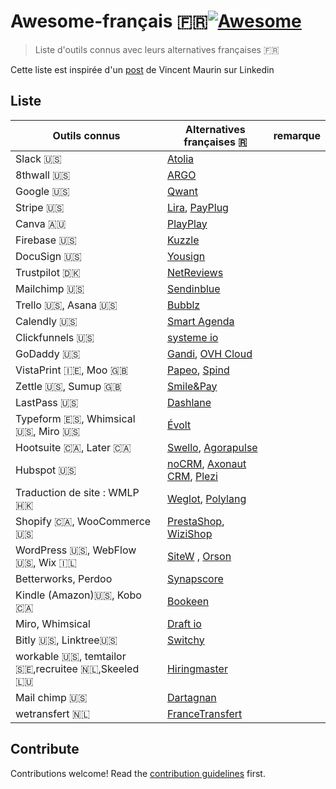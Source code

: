 # Awesome-français 🇫🇷[![Awesome](https://awesome.re/badge.svg)](https://awesome.re)

> Liste d'outils connus avec leurs alternatives françaises 🇫🇷

 Cette liste est inspirée d'un [post](https://www.linkedin.com/posts/vincent-maurin_outils-startup-frenchtech-activity-6922883292882976768-nUp3/) de Vincent Maurin sur Linkedin


## Liste 

| Outils connus | Alternatives françaises  🇷 | remarque |
|--|--|--|
|Slack 🇺🇸| [Atolia](https://www.atolia.com/fr/) | |
|8thwall 🇺🇸| [ARGO](https://ar-go.co/) | |
|Google 🇺🇸| [Qwant](https://www.qwant.com/?l=fr)| |
|Stripe 🇺🇸| [Lira](https://www.lyra.com/), [PayPlug](https://www.payplug.com/) | | 
|Canva 🇦🇺 |  [PlayPlay](https://playplay.com/fr) | | 
|Firebase 🇺🇸 | [Kuzzle](https://kuzzle.io/fr/)  | | 
|DocuSign 🇺🇸 |  [Yousign](https://yousign.com/fr-fr)  | | 
|Trustpilot 🇩🇰 |  [NetReviews](https://www.netreviews.com/fr/) | | 
|Mailchimp 🇺🇸 |  [Sendinblue](https://fr.sendinblue.com/)  | | 
|Trello 🇺🇸, Asana 🇺🇸 |  [Bubblz](https://bubblz.net/fr/)  | | 
|Calendly 🇺🇸 |  [Smart Agenda](https://www.smartagenda.fr)  | | 
|Clickfunnels 🇺🇸 |  [systeme io](https://systeme.io/fr)  | | 
|GoDaddy 🇺🇸 |  [Gandi](https://www.gandi.net/fr), [OVH Cloud](https://www.ovhcloud.com/fr/)  | | 
|VistaPrint 🇮🇪, Moo 🇬🇧 | [Papeo](https://www.papeo.fr/), [Spind](https://spind.fr/)  | | 
|Zettle 🇺🇸, Sumup 🇬🇧 |  [Smile&Pay](https://www.smileandpay.com/)  | | 
|LastPass 🇺🇸 |  [Dashlane](https://www.dashlane.com/fr/) | | 
|Typeform 🇪🇸, Whimsical 🇺🇸, Miro 🇺🇸 |  [Évolt](https://evolt.io/) | | 
|Hootsuite 🇨🇦, Later 🇨🇦 |  [Swello](https://swello.com/fr/), [Agorapulse](https://www.agorapulse.com/fr/)  | | 
|Hubspot 🇺🇸 |  [noCRM](https://youdontneedacrm.com/fr), [Axonaut CRM](https://axonaut.com/), [Plezi](https://www.plezi.co/fr/)  | | 
|Traduction de site : WMLP 🇭🇰  | [Weglot](https://weglot.com/fr/), [Polylang](https://polylang.pro/)  | | 
|Shopify 🇨🇦, WooCommerce 🇺🇸 |  [PrestaShop](https://www.prestashop.com/fr), [WiziShop](https://www.wizishop.fr/)  | | 
|WordPress 🇺🇸, WebFlow 🇺🇸, Wix 🇮🇱 | [SiteW](https://www.sitew.com/#fr)  , [Orson](https://fr.orson.io/) | | 
|Betterworks, Perdoo | [Synapscore](https://synapscore.com/) | |
|Kindle (Amazon)🇺🇸, Kobo 🇨🇦 | [Bookeen](https://bookeen.com/)| |
|Miro, Whimsical| [Draft io](https://draft.io/)| |
|Bitly 🇺🇸, Linktree🇺🇸 | [Switchy](https://www.switchy.io/)||
|workable 🇺🇸, temtailor 🇸🇪,recruitee 🇳🇱,Skeeled 🇱🇺|[Hiringmaster](https://hiring-master.com/)||
|Mail chimp 🇺🇸 | [Dartagnan](https://dartagnan.io/fr)||
|wetransfert 🇳🇱 | [FranceTransfert](https://francetransfert.numerique.gouv.fr/upload)||

## Contribute

Contributions welcome! Read the [contribution guidelines](contributing.md) first.

